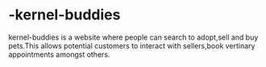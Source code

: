 # -kernel-buddies
 kernel-buddies is a website where people can search to adopt,sell and buy pets.This allows potential customers to interact with sellers,book vertinary appointments amongst others.
